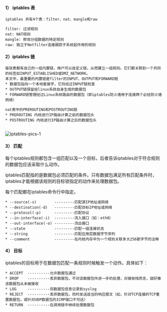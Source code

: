 <!--
author: os4uinfo
head: https://os4u.info/blog/img/sun.png
date: 2017-06-01
title: iptables学习笔记
tags: iptables
images: https://os4u.info/blog/img/sun.png
category: iptables
status: publish
summary: 学习iptables
-->

#### 1） iptables 表

```
iptables 共有4个表：filter、nat、mangle和raw

filter: 过滤规则 
nat: NAT规则
mangle: 修改分组数据的特定规则
raw: 独立于Netfilter连接跟踪子系统起作用的规则
```

#### 2）iptables 链

```
每张表都有自己的一组内置链，用户可以自定义链，从而建立一组规则。它们都关联到一个共同的标签如INPUT_ESTABLISHED或DMZ_NETWORK。
本文中，最重要的内置链是filter的INPUT、OUTPUT和FORWARD链
* 数据包指向一个本地套接字，它将经过INPUT链检查
* OUTPUT链保留给linux系统自身生成的数据包
* FORWARD链管理经过Linux系统路由的数据包（即iptables防火墙用于连接两个必经防火墙网络）

nat表中的PREROUTING和POSTROUTING链
* PREROUTING 内核进行IP路由计算之前的数据包头
* POSTROUTING 内核进行IP路由计算之后的数据包头
	
```
![iptables-pics-1](https://www.os4u.info/blog/iptables/images/iptables_pics_1.gif)
#### 3） 匹配

每个iptables规则都包含一组匹配以及一个目标，后者告诉iptables对于符合规则的数据包应该采取什么动作。

iptables匹配指的是数据包必须匹配的条件。只有数据包满足所有匹配条件时，iptables才能根据该规则的目标锁指定的动作来处理数据包。

每个匹配都在iptables命令行中指定。

```
* --source(-s)        ---------匹配源IP地址或网络
* --destination(-d)   ---------匹配目标IP地址或网络
* --protocol(-p)      ---------匹配协议
* --in-interface(-i)  ---------流入接口（如：eth0）
* --out-interface(-o) ---------流出接口
* --state             ---------匹配一组连接状态
* --string            ---------匹配应用层数据字节序列
* --comment           ---------在内核内存中为一个规则关联多大256歌字节的注释
```

#### 4） 目标

iptables的目标用于在数据包匹配一条规则时候触发一个动作。具体如下：

```
* ACCEPT  ----------允许数据包通过
* DROP    ----------丢弃数据包，不对该数据包作进一步的处理，对接收栈而言，就好像该数据包从未被接收
* LOG     ----------将数据包信息记录到syslog
* REJECT  ----------丢弃数据包，同时发送适当的响应报文（如，针对TCP连接的TCP重置数据包，或针对UDP数据包的ICMP端口不可达）
* RETURN  ----------在调用链中继续处理数据包
```